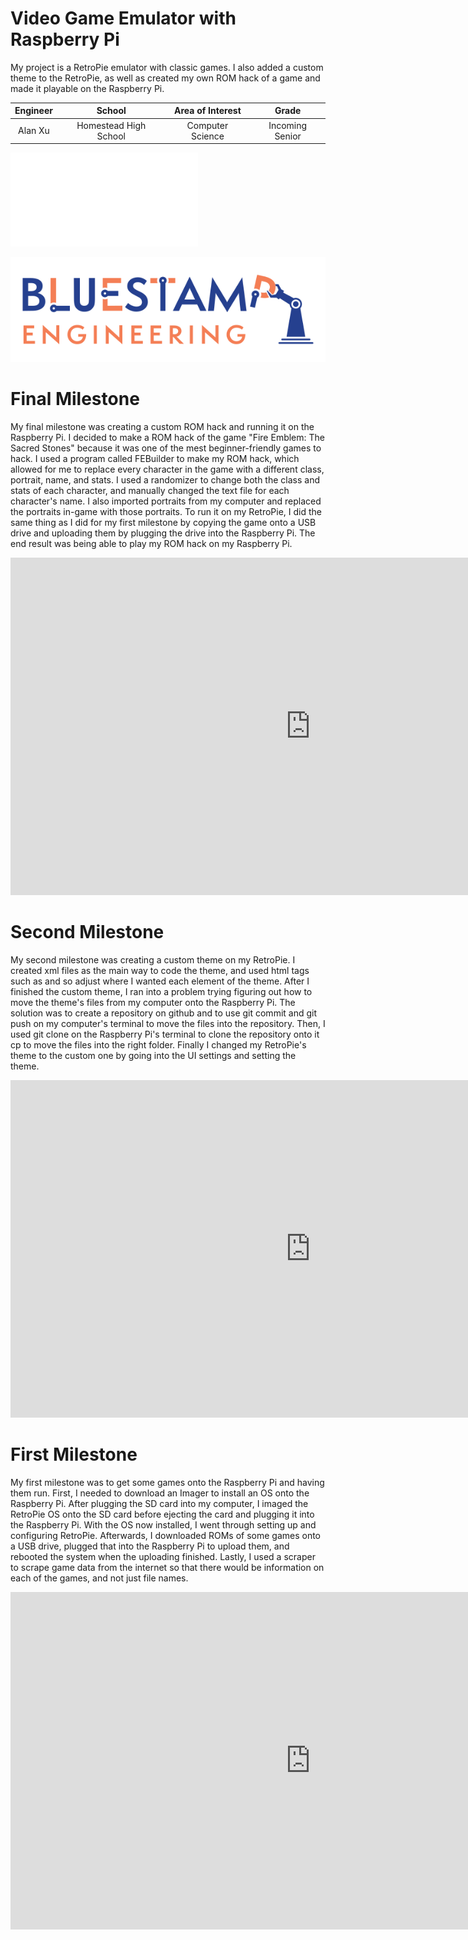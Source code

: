 ﻿# Video Game Emulator with Raspberry Pi
My project is a RetroPie emulator with classic games. I also added a custom theme to the RetroPie, as well as created my own ROM hack of a game and made it playable on the Raspberry Pi.

| **Engineer** | **School** | **Area of Interest** | **Grade** |
|:--:|:--:|:--:|:--:|
| Alan Xu | Homestead High School | Computer Science | Incoming Senior

![Documentation](./Documentation.pdf)

![Headstone Image](https://raw.githubusercontent.com/BlueStampEng/BSE_Template_Portfolio/de8633f62b5da2234992a0178a6a72fd6df7e7e1/branding/BlueStamp-Logo.svg)

# Final Milestone
  

My final milestone was creating a custom ROM hack and running it on the Raspberry Pi. I decided to make a ROM hack of the game "Fire Emblem: The Sacred Stones" because it was one of the mest beginner-friendly games to hack. I used a program called FEBuilder to make my ROM hack, which allowed for me to replace every character in the game with a different class, portrait, name, and stats. I used a randomizer to change both the class and stats of each character, and manually changed the text file for each character's name. I also imported portraits from my computer and replaced the portraits in-game with those portraits. To run it on my RetroPie, I did the same thing as I did for my first milestone by copying the game onto a USB drive and uploading them by plugging the drive into the Raspberry Pi. The end result was being able to play my ROM hack on my Raspberry Pi.

<iframe width="960" height="540" src="https://www.youtube.com/embed/uCStOtTmm-I" title="YouTube video player" frameborder="0" allow="accelerometer; autoplay; clipboard-write; encrypted-media; gyroscope; picture-in-picture" allowfullscreen></iframe>

# Second Milestone
  

My second milestone was creating a custom theme on my RetroPie. I created xml files as the main way to code the theme, and used html tags such as <pos> and <size> so adjust where I wanted each element of the theme. After I finished the custom theme, I ran into a problem trying figuring out how to move the theme's files from my computer onto the Raspberry Pi. The solution was to create a repository on github and to use git commit and git push on my computer's terminal to move the files into the repository. Then, I used git clone on the Raspberry Pi's terminal to clone the repository onto it cp to move the files into the right folder. Finally I changed my RetroPie's theme to the custom one by going into the UI settings and setting the theme.

<iframe width="960" height="540" src="https://www.youtube.com/embed/FegulsH6aBU" title="YouTube video player" frameborder="0" allow="accelerometer; autoplay; clipboard-write; encrypted-media; gyroscope; picture-in-picture" allowfullscreen></iframe>

# First Milestone
  

My first milestone was to get some games onto the Raspberry Pi and having them run. First, I needed to download an Imager to install an OS onto the Raspberry Pi. After plugging the SD card into my computer, I imaged the RetroPie OS onto the SD card before ejecting the card and plugging it into the Raspberry Pi. With the OS now installed, I went through setting up and configuring RetroPie. Afterwards, I downloaded ROMs of some games onto a USB drive, plugged that into the Raspberry Pi to upload them, and rebooted the system when the uploading finished. Lastly, I used a scraper to scrape game data from the internet so that there would be information on each of the games, and not just file names.

<iframe width="960" height="540" src="https://www.youtube.com/embed/r9o8L-GPINI" title="YouTube video player" frameborder="0" allow="accelerometer; autoplay; clipboard-write; encrypted-media; gyroscope; picture-in-picture" allowfullscreen></iframe>
